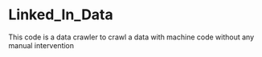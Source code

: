 # Linked_In_Data
This code is a data crawler to crawl a data with machine code without any manual intervention
